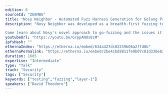 ```yaml
---
edition: 6
sourceId: "ZU8MBG"
title: "Nosy Neighbor - Automated Fuzz Harness Generation for Golang Projects"
description: "Nosy Neighbor was developed as a breadth-first fuzzing tool for the critical golang clients in the ethereum network - Prysm, Go-Ethereum, and Mev-Boost. Nosy is a very annoying (to the devs) tool that aims to find bugs the moment they are introduced. Leveraging the go/types and go/parser libraries used by the Go compiler, Nosy analyzes the AST of a repo and generates fuzz harnesses for continuous fuzzing

Come learn about Nosy's novel approach to go-fuzzing and the issues it has uncovered!"
youtubeUrl: "https://youtu.be/GrppANUs8zM"
ipfsHash: ""
ethernaIndex: "https://etherna.io/embed/634a427dc02259b06a2ffd0b"
ethernaPermalink: "https://etherna.io/embed/2be4cbd8811fe9b07c81d338e8227198ae1df5b919dee3c4c687139e1a91673b"
duration: 1685
expertise: "Intermediate"
type: "Talk"
track: "Security"
tags: ["Security"]
keywords: ["testing","fuzzing","layer-1"]
speakers: ["David Theodore"]
---
```

